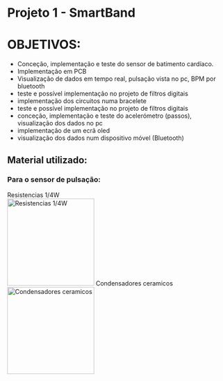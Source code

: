 # Projeto 1 - SmartBand

<h1>OBJETIVOS:</h1> 
<ul>
  <li>Conceção, implementação e teste do sensor de batimento cardíaco. </li>
  <li>Implementação em PCB</li>
  <li>Visualização de dados em tempo real, pulsação vista no pc, BPM por bluetooth</li>
  <li>teste e possível implementação no projeto de filtros digitais</li>
  <li>implementação dos circuitos numa bracelete</li>
  <li>teste e possível implementação no projeto de filtros digitais</li>
  <li>conceção, implementação e teste do acelerómetro (passos), visualização dos dados no pc</li>
  <li> implementação de um ecrã oled</li>
  <li>visualização dos dados num dispositivo móvel (Bluetooth)
</ul>

<h2>Material utilizado:</h2>
  <h3>Para o sensor de pulsação:</h3>
  Resistencias 1/4W<br>
  <img src="https://images-na.ssl-images-amazon.com/images/I/41RfND0SwbL._SX342_.jpg" alt="Resistencias 1/4W" height="200">
  Condensadores ceramicos<br>
  <img src="http://rees52.com/481-large_default/1-%CE%BCf-ceramic-capacitor-104-.jpg" alt="Condensadores ceramicos" height="200>
  Amplificador LM358N<br>
    <p align="center">
      <img src="https://cdn.sparkfun.com//assets/parts/2/7/8/8/09456-01.jpg" alt="Amplificador LM358N" height="200><img     src="http://vakits.com/sites/default/files/imagecache/product_full/LM358%20pinout.JPG" alt="Amplificador LM358N datasheet" height="200>
    </p>
  LDR 10K<br>
  <img src="https://potentiallabs.com/cart/image/cache/catalog/LDR%20(BIG)-500x416.jpg" alt="LDR" height="200>
  <h3>Para o sensor de passos:</h3>
  MPU-6050<br>
  <img src="https://www.makerlab-electronics.com/my_uploads/2015/05/mpu-6050-1.jpg" alt="MPU-6050" height="200>
  <h3>Para o bluetooth:</h3>
  HC-05<br>
  <img src="https://www.electrofun.pt/media/wysiwyg/hc-05-bluetooth.jpg" alt="bluetooth" height="200>
  <h3>Para o ecra: ecra oled 0,91'</h3>
  <img src="https://www.makerfabs.com/image/cache/makerfabs/0.91%20I2C%20OLED%20128x32-%20Blue/0.91%20I2C%20OLED%20128x32-%20Blue_4-1000x750.png" alt="oled" height="200>
  <h3>MICROCONTROLADOR:</h3>
  ARDUINO UNO, na fase de desenvolvimento<br>
  ARDUINO MINI PRO na fase final<br>
